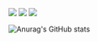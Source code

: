 <img src="https://img.shields.io/badge/swift-F05138?style=flat-square&logo=Android&logoColor=white"/> <img src="https://img.shields.io/badge/ios-3DDC84?style=flat-square&logo=Android&logoColor=white"/> <img src="https://img.shields.io/badge/python-3776AB?style=flat-square&logo=Android&logoColor=white"/>


![Anurag's GitHub stats](https://github-readme-stats.vercel.app/api?username=Jamminssssss&show_icons=true&theme=radical)
